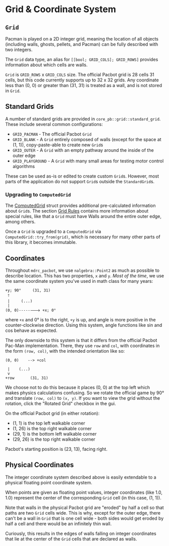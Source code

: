 # Grid & Coordinate System

## `Grid`

Pacman is played on a 2D integer grid, meaning the location of all objects 
(including walls, ghosts, pellets, and Pacman) can be fully described with 
two integers. 

The `Grid` data type, an alias for `[[bool; GRID_COLS]; GRID_ROWS]` provides information about which cells are walls.

`Grid` is `GRID_ROWS` x `GRID_COLS` size. The official Pacbot grid
is 28 cells 31 cells, but this code currently supports up to 32 x 32 grids.
Any coordinate less than (0, 0) or greater than (31, 31) is treated as a wall, and is not stored in `Grid`.

## Standard Grids

A number of standard grids are provided in `core_pb::grid::standard_grid`. These include several
common configurations:
- `GRID_PACMAN` - The official Pacbot `Grid`
- `GRID_BLANK` - A `Grid` entirely composed of walls (except for the space at (1, 1)), copy-paste-able to create new `Grid`s
- `GRID_OUTER` - A `Grid` with an empty pathway around the inside of the outer edge
- `GRID_PLAYGROUND` - A `Grid` with many small areas for testing motor control algorithms

These can be used as-is or edited to create custom `Grid`s. However, most parts of the application do not support `Grid`s
outside the `StandardGrid`s.

### Upgrading to `ComputedGrid`

The [ComputedGrid](./computed_grid.md) struct provides additional pre-calculated information about `Grid`s.
The section [Grid Rules](./computed_grid.md#grid-rules) contains more information about special rules, like that a `Grid` must have 
Walls around the entire outer edge, among others.

Once a `Grid` is upgraded to a `ComputedGrid` via `ComputedGrid::try_from(grid)`, which is necessary for many other parts of this library, it becomes
immutable.

## Coordinates

Throughout `mdrc_pacbot`, we use `nalgebra::Point2` as much as possible to describe location. This has two properties,
`x` and `y`. *Most of the time*, we use the same coordinate system you've used in math class for many years:

```ignore
+y; 90°     (31, 31)
 🡑     
 |     (...)
 |
(0, 0)-----🡒 +x; 0°
```

where `+x` and 0° is to the right, `+y` is up, and angle is more positive in the counter-clockwise direction. Using
this system, angle functions like sin and cos behave as expected.

The only downside to this system is that it differs from the official Pacbot Pac-Man implementation. There, they
use `row` and `col`, with coordinates in the form `(row, col)`, with the intended orientation like so:

```ignore
(0, 0)    --> +col
       
 |    (...)
 v
+row       (31, 31)
```

We choose not to do this because it places (0, 0) at the top left which makes physics calculations confusing. So we
rotate the official game by 90° and translate `(row, col)` to `(x, y)`. If you want to view the grid without the rotation,
click the "Rotated Grid" checkbox in the gui.

On the official Pacbot grid (in either rotation):

- (1, 1)   is the top    left  walkable corner
- (1, 26)  is the top    right walkable corner
- (29, 1)  is the bottom left  walkable corner
- (29, 26) is the top    right walkable corner

Pacbot's starting position is (23, 13), facing right.

## Physical Coordinates

The integer coordinate system described above is easily extendable to a physical floating point
coordinate system.

When points are given as floating point values, integer coordinates (like 1.0, 1.0) represent
the center of the corresponding `Grid` cell (in this case, (1, 1)).

Note that walls in the physical Pacbot grid are "eroded" by half a cell so that paths are two
`Grid` cells wide. This is why, except for the outer edge, there can't be a wall in `Grid` that is one cell 
wide - both sides would get eroded by half a cell and there would be an infinitely thin wall.

Curiously, this results in the edges of walls falling on integer coordinates that lie at the center
of the `Grid` cells that are declared as walls.



